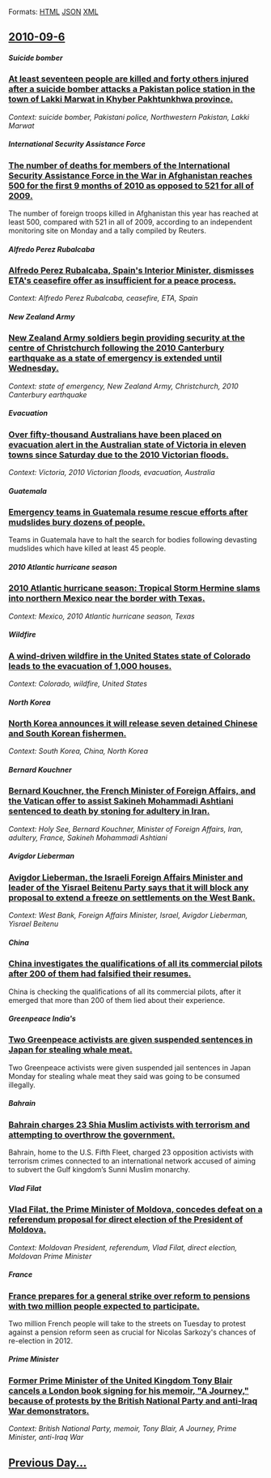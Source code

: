 
Formats: [HTML](2010/09/6/index.html)  [JSON](2010/09/6/index.json)  [XML](2010/09/6/index.xml)  

## [2010-09-6](/news/2010/09/6/index.md)

##### Suicide bomber
### [At least seventeen people are killed and forty others injured after a suicide bomber attacks a Pakistan police station in the town of Lakki Marwat in Khyber Pakhtunkhwa province. ](/news/2010/09/6/at-least-seventeen-people-are-killed-and-forty-others-injured-after-a-suicide-bomber-attacks-a-pakistan-police-station-in-the-town-of-lakki.md)
_Context: suicide bomber, Pakistani police, Northwestern Pakistan, Lakki Marwat_

##### International Security Assistance Force
### [The number of deaths for members of the International Security Assistance Force in the War in Afghanistan reaches 500 for the first 9 months of 2010 as opposed to 521 for all of 2009. ](/news/2010/09/6/the-number-of-deaths-for-members-of-the-international-security-assistance-force-in-the-war-in-afghanistan-reaches-500-for-the-first-9-months.md)
The number of foreign troops killed in Afghanistan this year has reached at least 500, compared with 521 in all of 2009, according to an independent monitoring site on Monday and a tally compiled by Reuters.

##### Alfredo Perez Rubalcaba
### [Alfredo Perez Rubalcaba, Spain's Interior Minister, dismisses ETA's ceasefire offer as insufficient for a peace process. ](/news/2010/09/6/alfredo-pa-c-rez-rubalcaba-spain-s-interior-minister-dismisses-eta-s-ceasefire-offer-as-insufficient-for-a-peace-process.md)
_Context: Alfredo Perez Rubalcaba, ceasefire, ETA, Spain_

##### New Zealand Army
### [New Zealand Army soldiers begin providing security at the centre of Christchurch following the 2010 Canterbury earthquake as a state of emergency is extended until Wednesday. ](/news/2010/09/6/new-zealand-army-soldiers-begin-providing-security-at-the-centre-of-christchurch-following-the-2010-canterbury-earthquake-as-a-state-of-emer.md)
_Context: state of emergency, New Zealand Army, Christchurch, 2010 Canterbury earthquake_

##### Evacuation
### [Over fifty-thousand Australians have been placed on evacuation alert in the Australian state of Victoria in eleven towns since Saturday due to the 2010 Victorian floods. ](/news/2010/09/6/over-fifty-thousand-australians-have-been-placed-on-evacuation-alert-in-the-australian-state-of-victoria-in-eleven-towns-since-saturday-due.md)
_Context: Victoria, 2010 Victorian floods, evacuation, Australia_

##### Guatemala
### [Emergency teams in Guatemala resume rescue efforts after mudslides bury dozens of people. ](/news/2010/09/6/emergency-teams-in-guatemala-resume-rescue-efforts-after-mudslides-bury-dozens-of-people.md)
Teams in Guatemala have to halt the search for bodies following devasting mudslides which have killed at least 45 people.

##### 2010 Atlantic hurricane season
### [2010 Atlantic hurricane season: Tropical Storm Hermine slams into northern Mexico near the border with Texas. ](/news/2010/09/6/2010-atlantic-hurricane-season-tropical-storm-hermine-slams-into-northern-mexico-near-the-border-with-texas.md)
_Context: Mexico, 2010 Atlantic hurricane season, Texas_

##### Wildfire
### [A wind-driven wildfire in the United States state of Colorado leads to the evacuation of 1,000 houses. ](/news/2010/09/6/a-wind-driven-wildfire-in-the-united-states-state-of-colorado-leads-to-the-evacuation-of-1-000-houses.md)
_Context: Colorado, wildfire, United States_

##### North Korea
### [North Korea announces it will release seven detained Chinese and South Korean fishermen. ](/news/2010/09/6/north-korea-announces-it-will-release-seven-detained-chinese-and-south-korean-fishermen.md)
_Context: South Korea, China, North Korea_

##### Bernard Kouchner
### [Bernard Kouchner, the French Minister of Foreign Affairs, and the Vatican offer to assist Sakineh Mohammadi Ashtiani sentenced to death by stoning for adultery in Iran. ](/news/2010/09/6/bernard-kouchner-the-french-minister-of-foreign-affairs-and-the-vatican-offer-to-assist-sakineh-mohammadi-ashtiani-sentenced-to-death-by-s.md)
_Context: Holy See, Bernard Kouchner, Minister of Foreign Affairs, Iran, adultery, France, Sakineh Mohammadi Ashtiani_

##### Avigdor Lieberman
### [Avigdor Lieberman, the Israeli Foreign Affairs Minister and leader of the Yisrael Beitenu Party says that it will block any proposal to extend a freeze on settlements on the West Bank. ](/news/2010/09/6/avigdor-lieberman-the-israeli-foreign-affairs-minister-and-leader-of-the-yisrael-beitenu-party-says-that-it-will-block-any-proposal-to-exte.md)
_Context: West Bank, Foreign Affairs Minister, Israel, Avigdor Lieberman, Yisrael Beitenu_

##### China
### [China investigates the qualifications of all its commercial pilots after 200 of them had falsified their resumes. ](/news/2010/09/6/china-investigates-the-qualifications-of-all-its-commercial-pilots-after-200-of-them-had-falsified-their-ra-c-suma-c-s.md)
China is checking the qualifications of all its commercial pilots, after it emerged that more than 200 of them lied about their experience.

##### Greenpeace India's
### [Two Greenpeace activists are given suspended sentences in Japan for stealing whale meat. ](/news/2010/09/6/two-greenpeace-activists-are-given-suspended-sentences-in-japan-for-stealing-whale-meat.md)
Two Greenpeace activists were given suspended jail sentences in Japan Monday for stealing whale meat they said was going to be consumed illegally.

##### Bahrain
### [Bahrain charges 23 Shia Muslim activists with terrorism and attempting to overthrow the government. ](/news/2010/09/6/bahrain-charges-23-shia-muslim-activists-with-terrorism-and-attempting-to-overthrow-the-government.md)
Bahrain, home to the U.S. Fifth Fleet, charged 23 opposition activists with terrorism crimes connected to an international network accused of aiming to subvert the Gulf kingdom’s Sunni Muslim monarchy.

##### Vlad Filat
### [Vlad Filat, the Prime Minister of Moldova, concedes defeat on a referendum proposal for direct election of the President of Moldova. ](/news/2010/09/6/vlad-filat-the-prime-minister-of-moldova-concedes-defeat-on-a-referendum-proposal-for-direct-election-of-the-president-of-moldova.md)
_Context: Moldovan President, referendum, Vlad Filat, direct election, Moldovan Prime Minister_

##### France
### [France prepares for a general strike over reform to pensions with two million people expected to participate. ](/news/2010/09/6/france-prepares-for-a-general-strike-over-reform-to-pensions-with-two-million-people-expected-to-participate.md)
Two million French people will take to the streets on Tuesday to protest against a pension reform seen as crucial for Nicolas Sarkozy&#039;s chances of re-election in 2012.

##### Prime Minister
### [Former Prime Minister of the United Kingdom Tony Blair cancels a London book signing for his memoir, "A Journey," because of protests by the British National Party and anti-Iraq War demonstrators. ](/news/2010/09/6/former-prime-minister-of-the-united-kingdom-tony-blair-cancels-a-london-book-signing-for-his-memoir-a-journey-because-of-protests-by-the.md)
_Context: British National Party, memoir, Tony Blair, A Journey, Prime Minister, anti-Iraq War_

## [Previous Day...](/news/2010/09/5/index.md)

